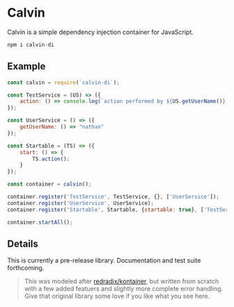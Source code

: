 # Calvin

Calvin is a simple dependency injection container for JavaScript.

```js
npm i calvin-di
```

## Example

```javascript
const calvin = require(`calvin-di`);

const TestService = (US) => ({
    action: () => console.log(`action performed by ${US.getUserName()}.`)
});

const UserService = () => ({
    getUserName: () => "nathan"
});

const Startable = (TS) => ({
    start: () => {
        TS.action();
    }
});

const container = calvin();

container.register('TestService', TestService, {}, ['UserService']);
container.register('UserService', UserService);
container.register('Startable', Startable, {startable: true}, ['TestService']);

container.startAll();
```

## Details

This is currently a pre-release library. Documentation and test suite forthcoming.

> This was modeled after [redradix/kontainer](https://github.com/redradix/kontainer), but written from scratch with a few added featuers and slightly more complete error handling. Give that original library some love if you like what you see here.
